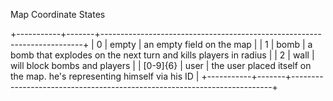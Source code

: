 Map Coordinate States

+-----------+-------+-------------------------------------------------------------------------+
| 0         | empty | an empty field on the map                                               |
| 1         | bomb  | a bomb that explodes on the next turn and kills players in radius       |
| 2         | wall  | will block bombs and players                                            |
| [0-9]{6}  | user  | the user placed itself on the map. he's representing himself via his ID |
+-----------+-------+-------------------------------------------------------------------------+
